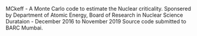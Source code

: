MCkeff - A Monte Carlo code to estimate the Nuclear criticality. 
Sponsered by Department of Atomic Energy, Board of Research in Nuclear Science 
Durataion - December 2016 to November 2019 
Source code submitted to BARC Mumbai.
 
